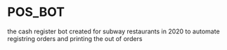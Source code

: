 # POS_BOT
the cash register bot created for subway restaurants in 2020 to automate registring orders and printing the out of orders
